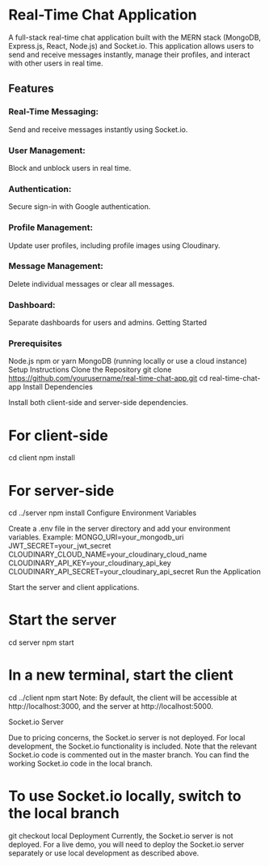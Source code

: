 # Real-Time Chat Application
A full-stack real-time chat application built with the MERN stack (MongoDB, Express.js, React, Node.js) and Socket.io. This application allows users to send and receive messages instantly, manage their profiles, and interact with other users in real time.

## Features
### Real-Time Messaging: 
  Send and receive messages instantly using Socket.io.
### User Management: 
  Block and unblock users in real time.
### Authentication:
  Secure sign-in with Google authentication.
### Profile Management: 
  Update user profiles, including profile images using Cloudinary.
### Message Management: 
  Delete individual messages or clear all messages.
### Dashboard: 
  Separate dashboards for users and admins.
Getting Started
### Prerequisites
Node.js
npm or yarn
MongoDB (running locally or use a cloud instance)
Setup Instructions
Clone the Repository
git clone https://github.com/yourusername/real-time-chat-app.git
cd real-time-chat-app
Install Dependencies

Install both client-side and server-side dependencies.
# For client-side
cd client
npm install

# For server-side
cd ../server
npm install
Configure Environment Variables

Create a .env file in the server directory and add your environment variables. Example:
MONGO_URI=your_mongodb_uri
JWT_SECRET=your_jwt_secret
CLOUDINARY_CLOUD_NAME=your_cloudinary_cloud_name
CLOUDINARY_API_KEY=your_cloudinary_api_key
CLOUDINARY_API_SECRET=your_cloudinary_api_secret
Run the Application

Start the server and client applications.
# Start the server
cd server
npm start

# In a new terminal, start the client
cd ../client
npm start
Note: By default, the client will be accessible at http://localhost:3000, and the server at http://localhost:5000.

Socket.io Server

Due to pricing concerns, the Socket.io server is not deployed. For local development, the Socket.io functionality is included. Note that the relevant Socket.io code is commented out in the master branch. You can find the working Socket.io code in the local branch.
# To use Socket.io locally, switch to the local branch
git checkout local
Deployment
Currently, the Socket.io server is not deployed. For a live demo, you will need to deploy the Socket.io server separately or use local development as described above.


